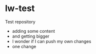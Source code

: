 lw-test
=======

Test repository

- adding some content
- and getting bigger
- I wonder if I can push my own changes
- one change
